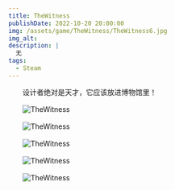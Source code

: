 ```yaml
---
title: TheWitness
publishDate: 2022-10-20 20:00:00
img: /assets/game/TheWitness/TheWitness6.jpg
img_alt: 
description: |
  无
tags:
  - Steam
---
```


　　设计者绝对是天才，它应该放进博物馆里！

　　![TheWitness](/assets/game/TheWitness/TheWitness1.jpg)

　　![TheWitness](/assets/game/TheWitness/TheWitness2.jpg)

　　![TheWitness](/assets/game/TheWitness/TheWitness3.jpg)

　　![TheWitness](/assets/game/TheWitness/TheWitness4.jpg)

　　![TheWitness](/assets/game/TheWitness/TheWitness5.jpg)

